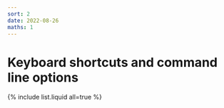```yaml
---
sort: 2
date: 2022-08-26
maths: 1
---
```


# Keyboard shortcuts and command line options

{% include list.liquid all=true %}
